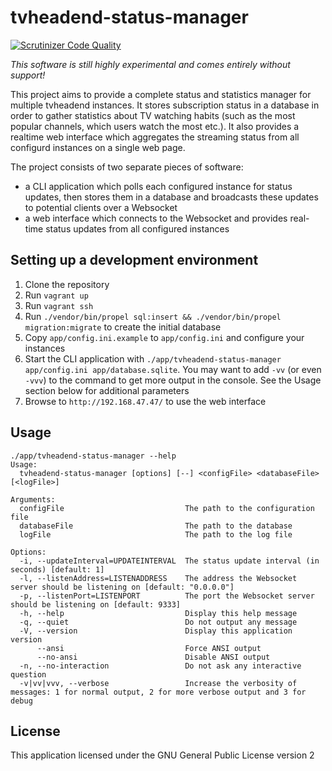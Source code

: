 # tvheadend-status-manager

[![Scrutinizer Code Quality](https://scrutinizer-ci.com/g/Jalle19/tvheadend-status-manager/badges/quality-score.png?b=master)](https://scrutinizer-ci.com/g/Jalle19/tvheadend-status-manager/?branch=master)

*This software is still highly experimental and comes entirely without support!*

This project aims to provide a complete status and statistics manager for multiple tvheadend instances. It stores 
subscription status in a database in order to gather statistics about TV watching habits (such as the most popular 
channels, which users watch the most etc.). It also provides a realtime web interface which aggregates the streaming 
status from all configurd instances on a single web page.

The project consists of two separate pieces of software:
 
* a CLI application which polls each configured instance for status updates, then stores them in a database and 
broadcasts these updates to potential clients over a Websocket
* a web interface which connects to the Websocket and provides real-time status updates from all configured instances

## Setting up a development environment

1. Clone the repository
2. Run `vagrant up`
3. Run `vagrant ssh`
4. Run `./vendor/bin/propel sql:insert && ./vendor/bin/propel migration:migrate` to create the initial database
4. Copy `app/config.ini.example` to `app/config.ini` and configure your instances
5. Start the CLI application with `./app/tvheadend-status-manager app/config.ini app/database.sqlite`. You may want to 
add `-vv` (or even `-vvv`) to the command to get more output in the console. See the Usage section below for additional 
parameters
6. Browse to `http://192.168.47.47/` to use the web interface

## Usage

```
./app/tvheadend-status-manager --help
Usage:
  tvheadend-status-manager [options] [--] <configFile> <databaseFile> [<logFile>]

Arguments:
  configFile                           The path to the configuration file
  databaseFile                         The path to the database
  logFile                              The path to the log file

Options:
  -i, --updateInterval=UPDATEINTERVAL  The status update interval (in seconds) [default: 1]
  -l, --listenAddress=LISTENADDRESS    The address the Websocket server should be listening on [default: "0.0.0.0"]
  -p, --listenPort=LISTENPORT          The port the Websocket server should be listening on [default: 9333]
  -h, --help                           Display this help message
  -q, --quiet                          Do not output any message
  -V, --version                        Display this application version
      --ansi                           Force ANSI output
      --no-ansi                        Disable ANSI output
  -n, --no-interaction                 Do not ask any interactive question
  -v|vv|vvv, --verbose                 Increase the verbosity of messages: 1 for normal output, 2 for more verbose output and 3 for debug
```

## License

This application licensed under the GNU General Public License version 2
